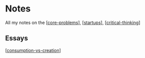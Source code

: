 # Notes

All my notes on the [[core-problems]], [[startups]], [[critical-thinking]]

## Essays

[[consumption-vs-creation]]

[//begin]: # "Autogenerated link references for markdown compatibility"
[core-problems]: core-problems "Core Problems"
[startups]: startups "Startups"
[critical-thinking]: critical-thinking "Critical Thinking"
[consumption-vs-creation]: consumption-vs-creation "Consumption VS Creation"
[//end]: # "Autogenerated link references"